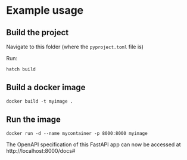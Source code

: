 # Example usage

## Build the project
Navigate to this folder (where the `pyproject.toml` file is)

Run:
``` shell
hatch build
```

## Build a docker image

``` shell
docker build -t myimage .
```

## Run the image

``` shell
docker run -d --name mycontainer -p 8000:8000 myimage
```

The OpenAPI specification of this FastAPI app can now be accessed at http://localhost:8000/docs#

